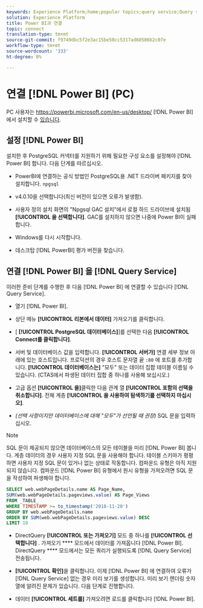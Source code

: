 ```yaml
---
keywords: Experience Platform;home;popular topics;query service;Query service;Power BI;power bi;connect to query service;
solution: Experience Platform
title: Power BI과 연결
topic: connect
translation-type: tm+mt
source-git-commit: f9749dbc5f2e3ac15be50cc5317ad60586b2c07e
workflow-type: tm+mt
source-wordcount: '333'
ht-degree: 0%

---
```



# 연결 [!DNL Power BI] (PC)

PC 사용자는 https://powerbi.microsoft.com/en-us/desktop/ [!DNL Power BI] 에서 설치할 수 [있습니다](https://powerbi.microsoft.com/en-us/desktop/).

## 설정 [!DNL Power BI]

설치한 후 PostgreSQL 커넥터를 지원하기 위해 필요한 구성 요소를 설정해야 [!DNL Power BI] 합니다. 다음 단계를 따르십시오.

- PowerBI에 연결하는 공식 방법인 PostgreSQL용 .NET 드라이버 패키지를 찾아 설치합니다. `npgsql`

- v4.0.10을 선택합니다(최신 버전이 있으면 오류가 발생함).

- 사용자 정의 설치 화면의 &quot;Npgsql GAC 설치&quot;에서 로컬 하드 드라이브에 설치됨 **[!UICONTROL 을 선택합니다]**. GAC를 설치하지 않으면 나중에 Power BI이 실패합니다.

- Windows를 다시 시작합니다.

- 데스크탑 [!DNL PowerBI] 평가 버전을 찾습니다.

## 연결 [!DNL Power BI] 을 [!DNL Query Service]

이러한 준비 단계를 수행한 후 다음 [!DNL Power BI] 에 연결할 수 있습니다 [!DNL Query Service].

- 열기 [!DNL Power BI].

- 상단 메뉴 **[!UICONTROL 리본에서 데이터]** 가져오기를 클릭합니다.

- [ **[!UICONTROL PostgreSQL 데이터베이스]**]를 선택한 다음 **[!UICONTROL Connect를 클릭합니다]**.

- 서버 및 데이터베이스 값을 입력합니다. **[!UICONTROL 서버가]** 연결 세부 정보 아래에 있는 호스트입니다. 프로덕션의 경우 호스트 문자열 끝 `:80` 에 포트를 추가합니다. **[!UICONTROL 데이터베이스는]** &quot;모두&quot; 또는 데이터 집합 테이블 이름일 수 있습니다. (CTAS에서 파생된 데이터 집합 중 하나를 사용해 보십시오.)

- 고급 옵션 **[!UICONTROL 을]**&#x200B;클릭한 다음 관계 열 **[!UICONTROL 포함의 선택을 취소합니다]**. 전체 계층 **[!UICONTROL 을 사용하여 탐색하기를 선택하지 마십시오]**.

- *(선택 사항이지만 데이터베이스에 대해 &quot;모두&quot;가 선언될 때 권장)* SQL 문을 입력하십시오.

>[!NOTE]
>
>SQL 문이 제공되지 않으면 데이터베이스의 모든 테이블을 미리 [!DNL Power BI] 봅니다. 계층 데이터의 경우 사용자 지정 SQL 문을 사용해야 합니다. 테이블 스키마가 평평하면 사용자 지정 SQL 문이 있거나 없는 상태로 작동합니다. 컴파운드 유형은 아직 지원되지 않습니다. 컴파운드 [!DNL Power BI] 유형에서 원시 유형을 가져오려면 SQL 문을 작성하여 파생해야 합니다.

```sql
SELECT web.webPageDetails.name AS Page_Name, 
SUM(web.webPageDetails.pageviews.value) AS Page_Views 
FROM _TABLE_ 
WHERE TIMESTAMP >= to_timestamp('2018-11-20')
GROUP BY web.webPageDetails.name 
ORDER BY SUM(web.webPageDetails.pageviews.value) DESC 
LIMIT 10
```

- DirectQuery **[!UICONTROL 또는 가져오기]** 모드 중 하나를 **[!UICONTROL 선택합니다]** . 가져오기 **** 모드에서 데이터를 가져옵니다 [!DNL Power BI]. DirectQuery **** 모드에서는 모든 쿼리가 실행되도록 [!DNL Query Service] 전송됩니다.

- **[!UICONTROL 확인]**&#x200B;을 클릭합니다. 이제 [!DNL Power BI] 에 연결하여 오류가 [!DNL Query Service] 없는 경우 미리 보기를 생성합니다. 미리 보기 렌더링 숫자 열에 알려진 문제가 있습니다. 다음 단계로 진행합니다.

- 데이터 **[!UICONTROL 세트를]** 가져오려면 로드를 클릭합니다 [!DNL Power BI].
